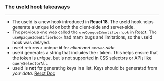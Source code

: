 ### The useId hook takeaways

---

- The useId is a new hook introduced in **React 18**. The useId hook helps generate a unique Id on both the client-side and server-side.
- The previous one was called the `useOpaqueIdentifierhook` in React. The `useOpaqueIdentifierhook` had many bugs and limitations, so the useId hook was delayed.
- useId returns a unique id for _client and server-side_
- useId generates a string that includes the : token. This helps ensure that the token is _unique_, but is not supported in CSS selectors or APIs like `querySelectorAll`.
- useId is **not** for generating keys in a list. Keys should be generated from _your data_. [React Doc](https://reactjs.org/docs/lists-and-keys.html#keys)
